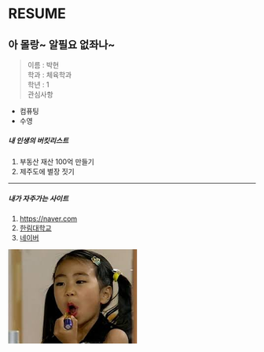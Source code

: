RESUME
=======
아 몰랑~ 알필요 없좌나~  
------------------------
> 이름 : 박현  
> 학과 : 체육학과  
> 학년 : 1    
> 관심사항  
 * 컴퓨팅  
 * 수영  
 
 ##### 내 인생의 버킷리스트  
 1. 부동산 재산 100억 만들기
 2. 제주도에 별장 짓기   
 --------------------------------------------------------------------------------------  
 
 ##### 내가 자주가는 사이트  
 1. https://naver.com  
 2. [한림대학교](http://www.hallym.ac.kr)   
 3. [네이버][1]    
 
 
 
 
 ![내사진](내사진.jpg) 
 
 
 [1]:www.naver.com
